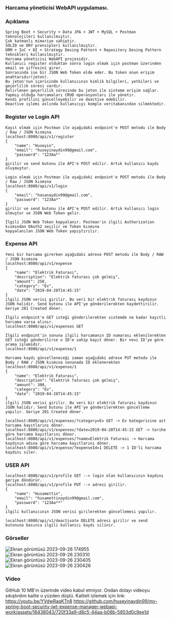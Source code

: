 ### Harcama yöneticisi WebAPI uygulaması.

### Açıklama
```
Spring Boot + Security + Data JPA + JWT + MySQL + Postman teknolojileri kullanılmıştır.
Çok katmanlı mimariye sahiptir.
SOLID ve DRY prensipleri kullanılmıştır.
ORM + IoC + DI + Strategy Desing Pattern + Repository Desing Pattern teknikleri kullanılmıştır.
Harcama yöneticisi WebAPI projesidir.
Kullanıcı register olduktan sonra login olmak için postman üzerinden email ve şifresini girer.
Sonrasında ise bir JSON Web Token elde eder. Bu token onun erişim anahtarıdır(jeton).
Bu jeton'nun içerisinde kullanıcının kimlik bilgileri, yetkileri ve geçerlilik süresi vardır.
Belirlenen geçerlilik süresinde bu jeton ile sisteme erişim sağlar.
Yapmış olduğu harcamaları CRUD operasyonları ile yönetir.
Kendi profilini güncelleyebilir ve deactive edebilir.
Deactive işlemi aslında kullanıcıyı komple veritabanından silmektedir. 
```

### Register ve Login API 

```
Kayıt olmak için Postman ile aşağıdaki endpoint'e POST metodu ile Body / Raw / JSON kısmına
localhost:8080/api/v1/register
{
    "name": "Huseyin",
    "email": "huseyinaydin99@gmail.com",
    "password": "123Aa*"
}
girilir ve send butonu ile API'e POST edilir. Artık kullanıcı kaydı oluşmuştur.

Login olmak için Postman ile aşağıdaki endpoint'e POST metodu ile Body / Raw / JSON kısmına
localhost:8080/api/v1/login
{
    "email": "hasanaydin99@gmail.com",
    "password": "123Aa*"
}
girilir ve send butonu ile API'e POST edilir. Artık kullanıcı login olmuştur ve JSON Web Token gelir.

İlgili JSON Web Token kopyalanır. Postman'in ilgili Authorization kısmından OAuth2 seçilir ve Token kısmına
kopyalanılan JSON Web Token yapıştırılır.
```

### Expense API

```
Yeni bir harcama girerken aşağıdaki adrese POST metodu ile Body / RAW / JSON kısmına
localhost:8080/api/v1/expense
{
    "name": "Elektrik Faturası",
    "description": "Elektrik faturası çok gelmiş",
    "amount": 250,
    "category": "Ev",
    "date": "2019-04-28T14:45:15"
}
ilgili JSON verisi girilir. Bu veri bir elektrik faturası kaydının JSON halidir. Send butonu ile API'ye gönderilerekten kaydettirilir. Geriye 201 Created döner.

İlgili endpoint'e GET isteği gönderilerekten sistemde ne kadar kayıtlı harcama varsa alınır.
localhost:8080/api/v1/expenses GET

İlgili endpoint'in sonuna ilgili harcamanın ID numarası eklenilerekten GET isteği gönderilirse o ID'e sahip kayıt döner. Bir nevi ID'ye göre arama işlemidir.
localhost:8080/api/v1/expense/1

Harcama kaydı güncelleneceği zaman aşağıdaki adrese PUT metodu ile Body / RAW / JSON kısmına sonunada ID eklenerekten
localhost:8080/api/v1/expense/1
{
    "name": "Elektrik Faturası",
    "description": "Elektrik faturası çok gelmiş",
    "amount": 300,
    "category": "Ev",
    "date": "2019-04-28T14:45:15"
}
ilgili JSON verisi girilir. Bu veri bir elektrik faturası kaydının JSON halidir. Send butonu ile API'ye gönderilerekten güncelleme yapılır. Geriye 201 Created döner.

localhost:8080/api/v1/expenses/?category=Ev GET -> Ev kategorisine ait harcama kayıtlarını döner.
localhost:8080/api/v1/expenses/?date=2019-04-28T14:45:15 GET -> tarihe göre harcama kayıtlarını döner.
localhost:8080/api/v1/expenses/?name=Elektrik Faturası -> Harcama kaydının adına göre harcama kayıtlarını döner.
localhost:8080/api/v1/expense/?expenseId=1 DELETE -> 1 ID'li harcama kaydını siler.
```

### USER API
```
localhost:8080/api/v1/profile GET --> login olan kullanıcının kaydını geriye döndürür.
localhost:8080/api/v1/profile PUT --> adresi girilir.
{
    "name": "Husamettin",
    "email": "husamettinaydin99@gmail.com",
    "password": "123Aa**"
}
ilgili kullanıcının JSON verisi girilerekten güncellemesi yapılır.

localhost:8080/api/v1/deactivate DELETE adresi girilir ve send butonuna basınca ilgili kullanıcı kaydı silinir.
```

### Görseller

![Ekran görüntüsü 2023-09-26 174955](https://github.com/huseyinaydin99/my-spring-boot-security-jwt-expense-manager-webapi-work/assets/16438043/e8b56ff7-a370-40d0-8b06-80b07f3dc7c3)
![Ekran görüntüsü 2023-09-26 230310](https://github.com/huseyinaydin99/my-spring-boot-security-jwt-expense-manager-webapi-work/assets/16438043/7ea26abe-8b9e-45f7-9f3b-0279ac0b471f)
![Ekran görüntüsü 2023-09-26 230405](https://github.com/huseyinaydin99/my-spring-boot-security-jwt-expense-manager-webapi-work/assets/16438043/1b4d7c82-aa29-409e-8bce-f66467f4e6a6)
![Ekran görüntüsü 2023-09-26 230426](https://github.com/huseyinaydin99/my-spring-boot-security-jwt-expense-manager-webapi-work/assets/16438043/6db29f49-00a5-41b5-83f3-a56e831da59c)

### Video

GitHub 10 MB'ın üzerinde video kabul etmiyor. Ondan dolayı videoyu sıkıştırdım kalite o yüzden düştü.
Kaliteli izlemek için link: https://youtu.be/YVdwRaqKTn8
https://github.com/huseyinaydin99/my-spring-boot-security-jwt-expense-manager-webapi-work/assets/16438043/720f33a9-d8c5-44aa-b08b-5853d0c9ee1d

